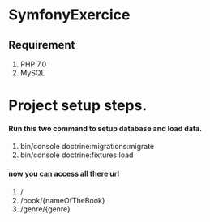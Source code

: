SymfonyExercice
===============

## Requirement
1. PHP 7.0
2. MySQL

# Project setup steps.

#### Run this two command to setup database and load data.

1. bin/console doctrine:migrations:migrate
2. bin/console doctrine:fixtures:load

#### now you can access all there url

1. /
2. /book/{nameOfTheBook}
3. /genre/{genre}
